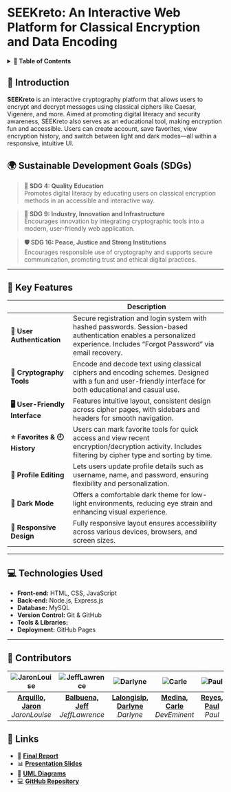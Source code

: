 # SEEKreto: An Interactive Web Platform for Classical Encryption and Data Encoding

<details>
  <summary><strong>📖 Table of Contents</strong></summary>

1. [Introduction](#introduction)
2. [Sustainable Development Goals (SDGs)](#-sustainable-development-goals-sdgs)
3. [Key Features](#-key-features)
4. [Technologies Used](#-technologies-used)
5. [Challenges and Solutions](#-challenges-and-solutions)
6. [Acknowledgment](#-acknowledgment)
7. [Contributors](#-contributors)
8. [Links](#-links)

</details>

## 📌 Introduction
**SEEKreto** is an interactive cryptography platform that allows users to encrypt and decrypt messages using classical ciphers like Caesar, Vigenère, and more. Aimed at promoting digital literacy and security awareness, SEEKreto also serves as an educational tool, making encryption fun and accessible. Users can create account, save favorites, view encryption history, and switch between light and dark modes—all within a responsive, intuitive UI.


## 🌍 Sustainable Development Goals (SDGs)
> **📘 SDG 4: Quality Education**  
> Promotes digital literacy by educating users on classical encryption methods in an accessible and interactive way.

> **🔧 SDG 9: Industry, Innovation and Infrastructure**  
> Encourages innovation by integrating cryptographic tools into a modern, user-friendly web application.

> **🛡️ SDG 16: Peace, Justice and Strong Institutions**  
> Encourages responsible use of cryptography and supports secure communication, promoting trust and ethical digital practices.

---

## 🌟 Key Features
|                            | **Description**                                                                                                                                                              |
|----------------------------|------------------------------------------------------------------------------------------------------------------------------------------------------------------------------|
| **🔐 User Authentication** | Secure registration and login system with hashed passwords. Session-based authentication enables a personalized experience. Includes “Forgot Password” via email recovery.  |
| **🧠 Cryptography Tools**  | Encode and decode text using classical ciphers and encoding schemes. Designed with a fun and user-friendly interface for both educational and casual use.                  |
| **🖥️ User-Friendly Interface** | Features intuitive layout, consistent design across cipher pages, with sidebars and headers for smooth navigation.                                                              |
| **⭐ Favorites & 🕘 History**| Users can mark favorite tools for quick access and view recent encryption/decryption activity. Includes filtering by cipher type and sorting by time.                      |
| **📝 Profile Editing**     | Lets users update profile details such as username, name, and password, ensuring flexibility and personalization.                                                            |
| **🌙 Dark Mode**           | Offers a comfortable dark theme for low-light environments, reducing eye strain and enhancing visual experience.                                                             |
| **📱 Responsive Design**   | Fully responsive layout ensures accessibility across various devices, browsers, and screen sizes.                                                                            |

---

## 💻 Technologies Used
- **Front-end:** HTML, CSS, JavaScript  
- **Back-end:** Node.js, Express.js  
- **Database:** MySQL  
- **Version Control:** Git & GitHub  
- **Tools & Libraries:** 
- **Deployment:** GitHub Pages

---

## 👥 Contributors

| ![JaronLouise](https://github.com/JaronLouise.png) | ![JeffLawrence](https://github.com/lawrencioqt.png) | ![Darlyne](https://github.com/drlyngrc.png) | ![Carle](https://github.com/controlplusn.png) | ![Paul](https://github.com/par-paulreyes.png) |
| :------------------------------------------------: | :-------------------------------------------------: | :------------------------------------------: | :--------------------------------------------: | :--------------------------------------------: |
| **[Arquillo, Jaron](https://github.com/JaronLouise)** <br> _JaronLouise_ <br> | **[Balbuena, Jeff](https://github.com/lawrencioqt)** <br> _JeffLawrence_ <br> | **[Lalongisip, Darlyne](https://github.com/drlyngrc)** <br> _Darlyne_ <br> | **[Medina, Carle](https://github.com/controlplusn)** <br> _DevEminent_ <br> | **[Reyes, Paul](https://github.com/par-paulreyes)** <br> _Paul_ <br> |


## 🔗 Links
- 📄 [**Final Report**](link)
- 📊 [**Presentation Slides**](link)
- 📐 [**UML Diagrams**](link)
- 💻 [**GitHub Repository**](https://github.com/drlyngrc/SEEKreto)
